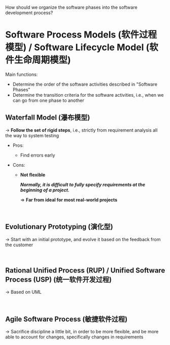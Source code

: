 How should we organize the software phases into the software development process?

# Software Process Models (软件过程模型) / Software Lifecycle Model (软件生命周期模型)

Main functions:

* Determine the order of the software activities described in "Software Phases"
* Determine the transition criteria for the software activities, i.e., when we can go from one phase to another

## Waterfall Model (瀑布模型)

-> **Follow the set of rigid steps**, i.e., strictly from requirement analysis all the way to system testing

* Pros:

  * Find errors early

* Cons:

  * **Not flexible**

    ***Normally, it is difficult to fully specify requirements at the beginning of a project.***

    => **Far from ideal for most real-world projects**

<br>

## Evolutionary Prototyping (演化型)

-> Start with an initial prototype, and evolve it based on the feedback from the customer

<br>

## Rational Unified Process (RUP) / Unified Software Process (USP) (统一软件开发过程)

-> Based on UML

<br>

## Agile Software Process (敏捷软件过程)

-> Sacrifice discipline a little bit, in order to be more flexible, and be more able to account for changes, specifically changes in requirements


